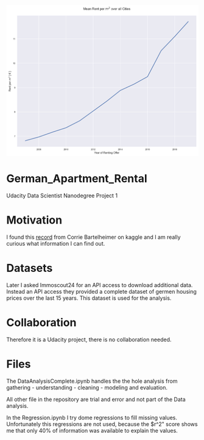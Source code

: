 ![](Visualizations/rent_increase.png)


# German_Apartment_Rental
Udacity Data Scientist Nanodegree Project 1


# Motivation
I found this [record](https://www.kaggle.com/corrieaar/apartment-rental-offers-in-germany) from Corrie Bartelheimer on kaggle and I am really curious what information I can find out.

# Datasets
Later I asked Immoscout24 for an API access to download additional data. Instead an API access
they provided a complete dataset of germen housing prices over the last 15 years.
This dataset is used for the analysis.

# Collaboration
Therefore it is a Udacity project, there is no collaboration needed.

# Files
The DataAnalysisComplete.ipynb handles the the hole analysis from
gathering - understanding - cleaning - modeling and evaluation.

All other file in the repository are trial and error and not part of the
Data analysis.

In the Regression.ipynb I try dome regressions to fill missing values.
Unfortunately this regressions are not used, because the $r^2" score shows me that
only 40% of information was available to explain the values.
